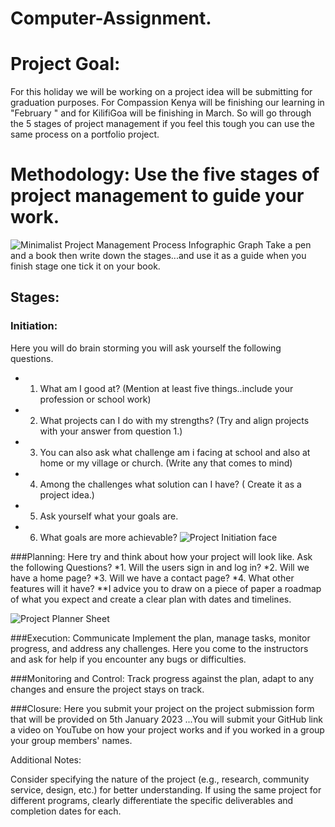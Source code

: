 # Computer-Assignment. 
# Project Goal: 
For this holiday we will be working on a project idea will be submitting for graduation purposes. For Compassion Kenya will be finishing our learning in "February " and for KilifiGoa will be finishing in March. 
So will  go through the 5 stages of project management  if you feel this tough you can use the same process on a portfolio project. 

# Methodology: Use the five stages of project management to guide your work.
![Minimalist Project Management Process Infographic Graph](https://github.com/kamausuzan197/Computer-Assignment/assets/85219913/1494d569-ec02-4647-b49d-ac2b2bff2849)
Take a pen and a book then write down the stages...and use it as a guide when you finish stage one tick it on your book.


## Stages:

### Initiation:
Here you will do brain storming you will ask yourself the following questions.
* 1. What am I good at? (Mention at least five things..include your profession or school work)
* 2. What projects can I do with my strengths? (Try and align projects with your answer from question 1.)
* 3. You can also ask what challenge am i facing at school and also at home or my village or church. (Write any that comes to mind)
* 4. Among the challenges what solution can I have? ( Create it as a project idea.)
* 5. Ask yourself what your goals are.
* 6. What goals are more achievable?
![Project Initiation face  ](https://github.com/kamausuzan197/Computer-Assignment/assets/85219913/cde7b79a-2703-4f67-9403-51d22dd93da3)

###Planning: 
Here try and think about how your project will look like. Ask the following Questions?
*1. Will the users sign in and log in?
*2. Will we have a home page?
*3. Will we have a contact page?
*4. What other features will it have?
**I advice you to draw on a piece of paper a roadmap of what you expect and create a clear plan with dates and timelines.

![Project Planner Sheet](https://github.com/kamausuzan197/Computer-Assignment/assets/85219913/6583391c-c62e-4757-ae9b-827e481edf0c)

###Execution: Communicate
Implement the plan, manage tasks, monitor progress, and  address any challenges.
Here you come to the instructors and ask for help if you encounter any bugs or difficulties.

###Monitoring and Control: 
Track progress against the plan, adapt to any changes and ensure the project stays on track.

###Closure:
Here you submit your project on the project submission form that will be provided on 5th January 2023 ...You will submit your GitHub link a video on YouTube on how your project works and if you worked in a group your group members' names.

Additional Notes:

Consider specifying the nature of the project (e.g., research, community service, design, etc.) for better understanding.
If using the same project for different programs, clearly differentiate the specific deliverables and completion dates for each.


